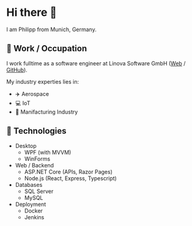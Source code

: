 # Hi there 👋

I am Philipp from Munich, Germany.

## :briefcase: Work / Occupation

I work fulltime as a software engineer at Linova Software GmbH ([Web](https://www.linova.de) / [GitHub](https://github.com/linova-software)).

My industry experties lies in:

- :airplane: Aerospace
- :computer: IoT
- :wrench: Manifacturing Industry

## :microscope: Technologies

- Desktop
  - WPF (with MVVM)
  - WinForms
- Web / Backend
  - ASP.NET Core (APIs, Razor Pages)
  - Node.js (React, Express, Typescript)
- Databases
  - SQL Server
  - MySQL
- Deployment
  - Docker
  - Jenkins
